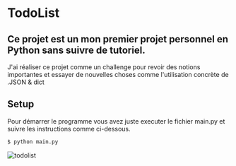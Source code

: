 # TodoList
## Ce projet est un mon premier projet personnel en Python sans suivre de tutoriel.
J'ai réaliser ce projet comme un challenge pour revoir des notions importantes et essayer de nouvelles choses comme l'utilisation concrète de .JSON & dict

## Setup
Pour démarrer le programme vous avez juste executer le fichier main.py et suivre les instructions comme ci-dessous.
```bash
$ python main.py
```
![todolist](https://user-images.githubusercontent.com/91555623/181734536-fc8b64ed-6752-470b-943c-92308675a5c9.png)
